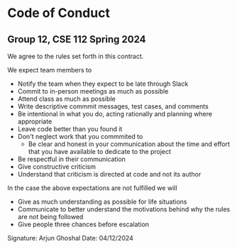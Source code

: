 # Code of Conduct
## Group 12, CSE 112 Spring 2024

We agree to the rules set forth in this contract.

We expect team members to
- Notify the team when they expect to be late through Slack
- Commit to in-person meetings as much as possible
- Attend class as much as possible
- Write descriptive commmit messages, test cases, and comments
- Be intentional in what you do, acting rationally and planning where appropriate
- Leave code better than you found it
- Don't neglect work that you commmited to
  - Be clear and honest in your communication about the time and effort that you have available to dedicate to the project
- Be respectful in their communication
- Give constructive criticism
- Understand that criticism is directed at code and not its author

In the case the above expectations are not fulfilled we will
- Give as much understanding as possible for life situations
- Communicate to better understand the motivations behind why the rules are not being followed
- Give people three chances before escalation

Signature: Arjun Ghoshal Date: 04/12/2024